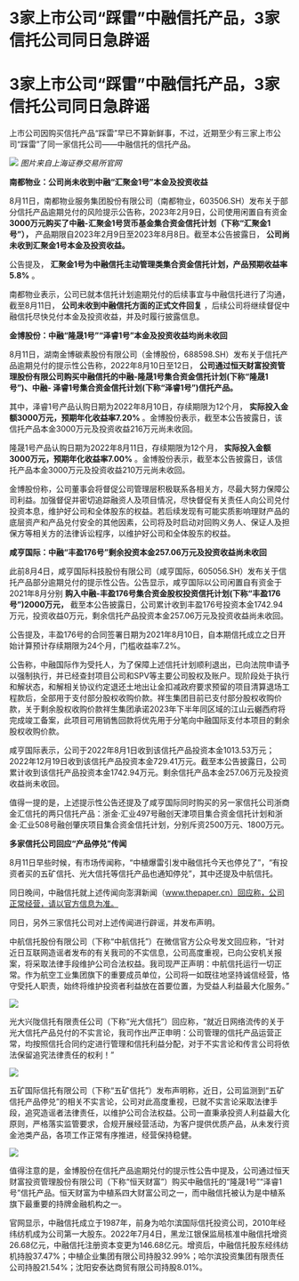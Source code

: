# 3家上市公司“踩雷”中融信托产品，3家信托公司同日急辟谣

# 3家上市公司“踩雷”中融信托产品，3家信托公司同日急辟谣

上市公司因购买信托产品“踩雷”早已不算新鲜事，不过，近期至少有三家上市公司“踩雷”了同一家信托公司——中融信托的信托产品。

![](https://inews.gtimg.com/newsapp_bt/0/15816289559/1000) _图片来自上海证券交易所官网_

**南都物业：公司尚未收到中融“汇聚金1号”本金及投资收益**

8月11日，南都物业服务集团股份有限公司（南都物业，603506.SH）发布关于部分信托产品逾期兑付的风险提示公告称，2023年2月9日，公司使用闲置自有资金
**3000万元购买了中融-汇聚金1号货币基金集合资金信托计划（下称“汇聚金1号”），**
产品期限自2023年2月9日至2023年8月8日。截至本公告披露日， **公司尚未收到汇聚金1号本金及投资收益。**

公告提及， **汇聚金1号为中融信托主动管理类集合资金信托计划，产品预期收益率5.8%** 。

南都物业表示，公司已就本信托计划逾期兑付的后续事宜与中融信托进行了沟通，截至8月11日， **公司未收到中融信托方面的正式文件回复**
，后续公司将继续督促中融信托尽快兑付本金及投资收益，并及时履行披露信息。

**金博股份：中融“隆晟1号”“泽睿1号”本金及投资收益均尚未收回**

8月11日，湖南金博碳素股份有限公司（金博股份，688598.SH）发布关于信托产品逾期兑付的提示性公告称，2022年8月10日至12日，
**公司通过恒天财富投资管理股份有限公司购买中融信托的中融-隆晟1号集合资金信托计划(下称“隆晟1号”)、中融-
泽睿1号集合资金信托计划(下称“泽睿1号”)信托产品。**

其中，泽睿1号产品认购日期为2022年8月10日，存续期限为12个月， **实际投入金额3000万元，预期年化收益率7.20%**
。金博股份表示，截至本公告披露日，该信托产品本金3000万元及投资收益216万元尚未收回。

隆晟1号产品认购日期为2022年8月11日，存续期限为12个月， **实际投入金额3000万元，预期年化收益率7.00%**
。金博股份表示，截至本公告披露日，该信托产品本金3000万元及投资收益210万元尚未收回。

金博股份称，公司董事会将督促公司管理层积极联系各相关方，尽最大努力保障公司利益。加强督促并密切追踪融资人及项目情况，尽快督促有关责任人向公司兑付投资本息，维护好公司和全体股东的权益。若后续发现有可能实质影响理财产品的底层资产和产品兑付安全的其他因素，公司将及时启动对回购义务人、保证人及担保方等相关方的法律诉讼程序，以维护好公司和全体股东的权益。

**咸亨国际：中融“丰盈176号”剩余投资本金257.06万元及投资收益尚未收回**

此前8月4日，咸亨国际科技股份有限公司（咸亨国际，605056.SH）发布关于信托产品部分逾期兑付的提示性公告。公告显示，咸亨国际以公司闲置自有资金于2021年8月分别
**购入中融-丰盈176号集合资金股权投资信托计划(下称“丰盈176号”)2000万元，**
截至本公告披露日，公司累计收到丰盈176号投资本金1742.94万元，投资收益0万元，剩余信托产品投资本金257.06万元及投资收益尚未收回。

公告提及，丰盈176号的合同签署日期为2021年8月10日，自本期信托成立之日开始计算预计存续期限为24个月，门槛收益率7.2%。

公告称，中融国际作为受托人，为了保障上述信托计划顺利退出，已向法院申请予以强制执行，并已经查封项目公司和SPV等主要公司股权及账户。现阶段处于执行和解状态，和解相关协议约定退还土地出让金扣减政府要求预留的项目清算退场工程款后，全部用于支付部分股权收购价款。祥生集团目前已支付部分股权收购价款，关于剩余股权收购价款祥生集团承诺2023年下半年同区域的江山云樾西府将完成竣工备案，此项目可用销售回款将优先用于分笔向中融国际支付本项目的剩余股权收购价款。

咸亨国际表示，公司于2022年8月1日收到该信托产品投资本金1013.53万元；2022年12月19日收到该信托产品投资本金729.41万元。截至本公告披露日，公司累计收到该信托产品投资本金1742.94万元。剩余信托产品本金257.06万元及投资收益尚未收回。

值得一提的是，上述提示性公告还提及了咸亨国际同时购买的另一家信托公司浙商金汇信托的两只信托产品：浙金·汇业497号融创天津项目集合资金信托计划和浙金·汇业508号融创肇庆项目集合资金信托计划，分别斥资2500万元、1800万元。

**多家信托公司回应“产品停兑”传闻**

8月11日早些时候，有市场传闻称，“中植爆雷引发中融信托今天也停兑了”，“有投资者买的五矿信托、光大信托等信托产品也通知停兑”，其中还提及中航信托。

同日晚间，中融信托就上述传闻向澎湃新闻（www.thepaper.cn）回应称，公司正常经营，请以官方信息为准。

同日，另外三家信托公司对上述传闻进行辟谣，并发布声明。

中航信托股份有限公司（下称“中航信托”）在微信官方公众号发文回应称，“针对近日互联网造谣者发布的有关我司的不实信息，公司高度重视，已向公安机关报案，将采取法律手段维护公司合法权益。我司现严正声明：中航信托运行一切正常。作为航空工业集团旗下的重要成员单位，公司将一如既往地坚持诚信经营，恪守受托人职责，始终将维护投资者利益放在首要位置，为受益人利益最大化服务。”

![](https://inews.gtimg.com/newsapp_bt/0/15816289560/1000)

光大兴陇信托有限责任公司（下称“光大信托”）回应称，“就近日网络流传的关于光大信托产品兑付的不实言论，我司作出严正申明：公司管理的信托产品运营正常，均按照信托合同约定进行管理和信托利益分配，对于不实言论和传言公司将依法保留追究法律责任的权利！”

![](https://inews.gtimg.com/newsapp_bt/0/15816289562/1000)

五矿国际信托有限公司（下称“五矿信托”）发布声明称，近日，公司监测到“五矿信托产品停兑”的相关不实言论，公司对此高度重视，已就不实言论采取法律手段，追究造谣者法律责任，以维护公司合法权益。公司一直秉承投资人利益最大化原则，严格落实监管要求，合规开展经营活动，为客户提供优质产品，从未发行资金池类产品，各项工作正常有序推进，经营保持稳健。

![](https://inews.gtimg.com/newsapp_bt/0/15816270104/1000)

值得注意的是，金博股份在信托产品逾期兑付的提示性公告中提及，公司通过恒天财富投资管理股份有限公司（下称“恒天财富”）购买中融信托的“隆晟1号”“泽睿1号”信托产品。恒天财富为中植系四大财富公司之一，而中融信托被认为是中植系旗下最重要的持牌金融机构之一。

官网显示，中融信托成立于1987年，前身为哈尔滨国际信托投资公司，2010年经纬纺机成为公司第一大股东。2022年7月4日，黑龙江银保监局核准中融信托增资26.68亿元，中融信托注册资本变更为146.68亿元。增资后，中融信托股东经纬纺机持股37.47%；中植企业集团有限公司持股32.99%；哈尔滨投资集团有限责任公司持股21.54%；沈阳安泰达商贸有限公司持股8.01%。


